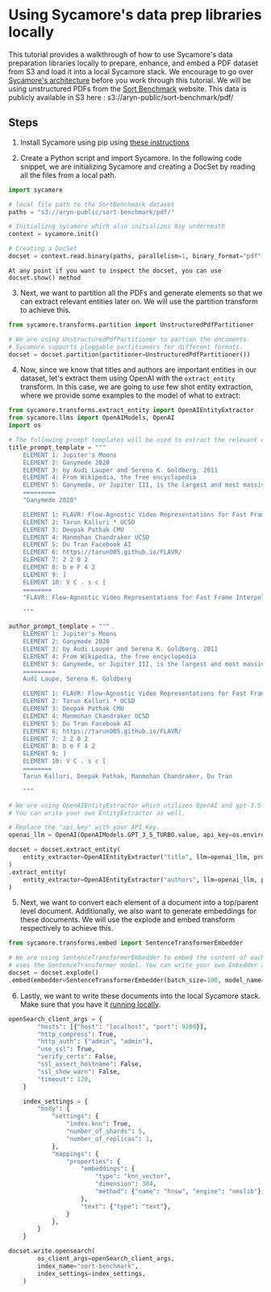 # Using Sycamore's data prep libraries locally

This tutorial provides a walkthrough of how to use Sycamore's data preparation libraries locally to prepare, enhance, and embed a PDF dataset from S3 and load it into a local Sycamore stack. We encourage to go over [Sycamore's architecture](../welcome_to_sycamore/architecture.md) before you work through this tutorial. We will be using unstructured PDFs from the [Sort Benchmark](http://sortbenchmark.org/) website. This data is publicly available in S3 here : s3://aryn-public/sort-benchmark/pdf/

## Steps

1. Install Sycamore using pip using [these instructions](../data_ingestion_and_preparation/installing_sycamore_libraries_locally.md)

2. Create a Python script and import Sycamore. In the following code snippet, we are initializing Sycamore and creating a DocSet by reading all the files from a local path.

```python
import sycamore

# local file path to the SortBenchmark dataset
paths = "s3://aryn-public/sort-benchmark/pdf/"

# Initializng sycamore which also initializes Ray underneath
context = sycamore.init()

# Creating a DocSet
docset = context.read.binary(paths, parallelism=1, binary_format="pdf")
```

```{note}
At any point if you want to inspect the docset, you can use docset.show() method
```

3. Next, we want to partition all the PDFs and generate elements so that we can extract relevant entities later on. We will use the partition transform to achieve this.

```python
from sycamore.transforms.partition import UnstructuredPdfPartitioner

# We are using UnstructuredPdfPartitioner to partion the documents.
# Sycamore supports pluggable partitioners for different formats.
docset = docset.partition(partitioner=UnstructuredPdfPartitioner())
```

4. Now, since we know that titles and authors are important entities in our dataset, let's extract them using OpenAI with the `extract_entity` transform. In this case, we are going to use few shot entity extraction, where we provide some examples to the model of what to extract:

```python
from sycamore.transforms.extract_entity import OpenAIEntityExtractor
from sycamore.llms import OpenAIModels, OpenAI
import os

# The following prompt templates will be used to extract the relevant entities
title_prompt_template = """
    ELEMENT 1: Jupiter's Moons
    ELEMENT 2: Ganymede 2020
    ELEMENT 3: by Audi Lauper and Serena K. Goldberg. 2011
    ELEMENT 4: From Wikipedia, the free encyclopedia
    ELEMENT 5: Ganymede, or Jupiter III, is the largest and most massive natural satellite of Jupiter as well as in the Solar System, being a planetary-mass moon. It is the largest Solar System object without an atmosphere, despite being the only moon of the Solar System with a magnetic field. Like Titan, it is larger than the planet Mercury, but has somewhat less surface gravity than Mercury, Io or the Moon.
    =========
    "Ganymede 2020"

    ELEMENT 1: FLAVR: Flow-Agnostic Video Representations for Fast Frame Interpolation
    ELEMENT 2: Tarun Kalluri * UCSD
    ELEMENT 3: Deepak Pathak CMU
    ELEMENT 4: Manmohan Chandraker UCSD
    ELEMENT 5: Du Tran Facebook AI
    ELEMENT 6: https://tarun005.github.io/FLAVR/
    ELEMENT 7: 2 2 0 2
    ELEMENT 8: b e F 4 2
    ELEMENT 9: ]
    ELEMENT 10: V C . s c [
    ========
    "FLAVR: Flow-Agnostic Video Representations for Fast Frame Interpolation"

    """

author_prompt_template = """
    ELEMENT 1: Jupiter's Moons
    ELEMENT 2: Ganymede 2020
    ELEMENT 3: by Audi Lauper and Serena K. Goldberg. 2011
    ELEMENT 4: From Wikipedia, the free encyclopedia
    ELEMENT 5: Ganymede, or Jupiter III, is the largest and most massive natural satellite of Jupiter as well as in the Solar System, being a planetary-mass moon. It is the largest Solar System object without an atmosphere, despite being the only moon of the Solar System with a magnetic field. Like Titan, it is larger than the planet Mercury, but has somewhat less surface gravity than Mercury, Io or the Moon.
    =========
    Audi Laupe, Serena K. Goldberg

    ELEMENT 1: FLAVR: Flow-Agnostic Video Representations for Fast Frame Interpolation
    ELEMENT 2: Tarun Kalluri * UCSD
    ELEMENT 3: Deepak Pathak CMU
    ELEMENT 4: Manmohan Chandraker UCSD
    ELEMENT 5: Du Tran Facebook AI
    ELEMENT 6: https://tarun005.github.io/FLAVR/
    ELEMENT 7: 2 2 0 2
    ELEMENT 8: b e F 4 2
    ELEMENT 9: ]
    ELEMENT 10: V C . s c [
    ========
    Tarun Kalluri, Deepak Pathak, Manmohan Chandraker, Du Tran

    """

# We are using OpenAIEntityExtractor which utilizes OpenAI and gpt-3.5-turbo model.
# You can write your own EntityExtractor as well.

# Replace the "api_key" with your API Key.
openai_llm = OpenAI(OpenAIModels.GPT_3_5_TURBO.value, api_key=os.environ.get("OPENAI_API_KEY"))

docset = docset.extract_entity(
    entity_extractor=OpenAIEntityExtractor("title", llm=openai_llm, prompt_template=title_prompt_template)
)
.extract_entity(
    entity_extractor=OpenAIEntityExtractor("authors", llm=openai_llm, prompt_template=author_prompt_template)
)
```

5. Next, we want to convert each element of a document into a top/parent level document. Additionally, we also want to generate embeddings for these documents. We will use the explode and embed transform respectively to achieve this.

```python
from sycamore.transforms.embed import SentenceTransformerEmbedder

# We are using SentenceTransformerEmbedder to embed the content of each document; which
# uses the SentenceTransformer model. You can write your own Embedder as well.
docset = docset.explode()
.embed(embedder=SentenceTransformerEmbedder(batch_size=100, model_name="sentence-transformers/all-MiniLM-L6-v2")
```

6. Lastly, we want to write these documents into the local Sycamore stack. Make sure that you have it [running locally](../welcome_to_sycamore/get_started.md).

```python
openSearch_client_args = {
        "hosts": [{"host": "localhost", "port": 9200}],
        "http_compress": True,
        "http_auth": ("admin", "admin"),
        "use_ssl": True,
        "verify_certs": False,
        "ssl_assert_hostname": False,
        "ssl_show_warn": False,
        "timeout": 120,
    }

    index_settings = {
        "body": {
            "settings": {
                "index.knn": True,
                "number_of_shards": 5,
                "number_of_replicas": 1,
            },
            "mappings": {
                "properties": {
                    "embeddings": {
                        "type": "knn_vector",
                        "dimension": 384,
                        "method": {"name": "hnsw", "engine": "nmslib"},
                    },
                    "text": {"type": "text"},
                }
            },
        }
    }

docset.write.opensearch(
        os_client_args=openSearch_client_args,
        index_name="sort-benchmark",
        index_settings=index_settings,
    )
```
